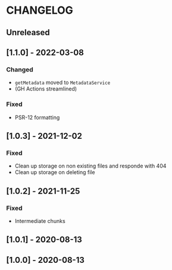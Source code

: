 # CHANGELOG

## Unreleased

## [1.1.0] - 2022-03-08

### Changed
- `getMetadata` moved to `MetadataService`
- (GH Actions streamlined)

### Fixed
- PSR-12 formatting

## [1.0.3] - 2021-12-02

### Fixed
- Clean up storage on non existing files and responde with 404
- Clean up storage on deleting file

## [1.0.2] - 2021-11-25

### Fixed
- Intermediate chunks

## [1.0.1] - 2020-08-13

## [1.0.0] - 2020-08-13

